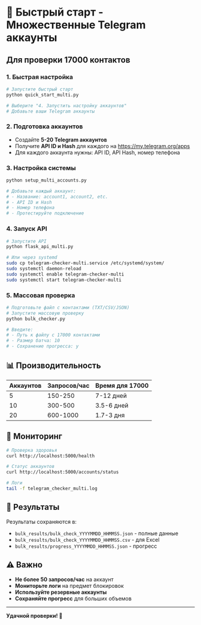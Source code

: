 # 🚀 Быстрый старт - Множественные Telegram аккаунты

## Для проверки 17000 контактов

### 1. Быстрая настройка
```bash
# Запустите быстрый старт
python quick_start_multi.py

# Выберите "4. Запустить настройку аккаунтов"
# Добавьте ваши Telegram аккаунты
```

### 2. Подготовка аккаунтов
- Создайте **5-20 Telegram аккаунтов**
- Получите **API ID и Hash** для каждого на https://my.telegram.org/apps
- Для каждого аккаунта нужны: API ID, API Hash, номер телефона

### 3. Настройка системы
```bash
python setup_multi_accounts.py

# Добавьте каждый аккаунт:
# - Название: account1, account2, etc.
# - API ID и Hash
# - Номер телефона
# - Протестируйте подключение
```

### 4. Запуск API
```bash
# Запустите API
python flask_api_multi.py

# Или через systemd
sudo cp telegram-checker-multi.service /etc/systemd/system/
sudo systemctl daemon-reload
sudo systemctl enable telegram-checker-multi
sudo systemctl start telegram-checker-multi
```

### 5. Массовая проверка
```bash
# Подготовьте файл с контактами (TXT/CSV/JSON)
# Запустите массовую проверку
python bulk_checker.py

# Введите:
# - Путь к файлу с 17000 контактами
# - Размер батча: 10
# - Сохранение прогресса: y
```

## 📊 Производительность

| Аккаунтов | Запросов/час | Время для 17000 |
|-----------|--------------|-----------------|
| 5         | 150-250      | 7-12 дней       |
| 10        | 300-500      | 3.5-6 дней      |
| 20        | 600-1000     | 1.7-3 дня       |

## 🔧 Мониторинг

```bash
# Проверка здоровья
curl http://localhost:5000/health

# Статус аккаунтов  
curl http://localhost:5000/accounts/status

# Логи
tail -f telegram_checker_multi.log
```

## 📁 Результаты

Результаты сохраняются в:
- `bulk_results/bulk_check_YYYYMMDD_HHMMSS.json` - полные данные
- `bulk_results/bulk_check_YYYYMMDD_HHMMSS.csv` - для Excel
- `bulk_results/progress_YYYYMMDD_HHMMSS.json` - прогресс

## ⚠️ Важно

- **Не более 50 запросов/час** на аккаунт
- **Мониторьте логи** на предмет блокировок
- **Используйте резервные аккаунты**
- **Сохраняйте прогресс** для больших объемов

---

**Удачной проверки! 🎯** 